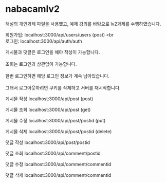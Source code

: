 # nabacamlv2
해설의 개인과제 파일을 사용했고, 예제 강의를 바탕으로 lv2과제를 수행하였습니다.

회원가입: localhost:3000/api/users/users (post) <br<br>
로그인: localhost:3000/api/auth/auth 

게시물과 댓글은 로그인을 해야 작성이 가능합니다.<br><br>
조회는 로그인과 상관없이 가능합니다.<br><br>
한번 로그인하면 해당 로그인 정보가 계속 남아있습니다.<br><br>
그래서 로그아웃하려면 쿠키를 삭제하고 서버를 재시작합니다.

게시물 작성
localhost:3000/api/post (post)

게시물 조회
localhost:3000/api/post (get)

게시물 수정
localhost:3000/api/post/postid (put)

게시물 삭제
localhost:3000/api/post/postid (delete)

댓글 작성
localhost:3000/api/post/postid 

댓글 조회
localhost:3000/api/comment/postid

댓글 수정
localhost:3000/api/comment/commentid

댓글 삭제
localhost:3000/api/comment/commentid
